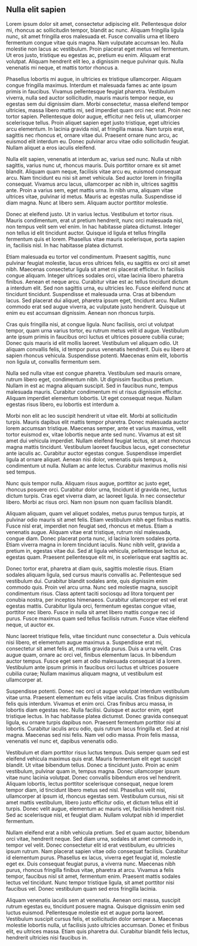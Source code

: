 ## Nulla elit sapien

Lorem ipsum dolor sit amet, consectetur adipiscing elit. Pellentesque dolor mi, rhoncus ac sollicitudin tempor, blandit ac nunc. Aliquam fringilla ligula nunc, sit amet fringilla eros malesuada et. Fusce convallis urna et libero fermentum congue vitae quis magna. Nam vulputate accumsan leo. Nulla molestie non lacus ac vestibulum. Proin placerat eget metus vel fermentum. Ut eros justo, tristique eu egestas ac, pretium eu enim. Aliquam erat volutpat. Aliquam hendrerit elit leo, a dignissim neque pulvinar quis. Nulla venenatis mi neque, et mattis tortor rhoncus a.

Phasellus lobortis mi augue, in ultricies ex tristique ullamcorper. Aliquam congue fringilla maximus. Interdum et malesuada fames ac ante ipsum primis in faucibus. Vivamus pellentesque feugiat pharetra. Vestibulum viverra, nulla sed auctor sollicitudin, mauris mauris tempor neque, eu egestas sem dui dignissim diam. Morbi consectetur, massa eleifend tempor ultricies, massa libero mattis mi, sed imperdiet quam orci nec erat. Proin nec tortor sapien. Pellentesque dolor augue, efficitur nec felis ut, ullamcorper scelerisque tellus. Proin aliquet sapien eget justo tristique, eget ultricies arcu elementum. In lacinia gravida nisl, at fringilla massa. Nam turpis erat, sagittis nec rhoncus et, ornare vitae dui. Praesent ornare nunc arcu, ac euismod elit interdum eu. Donec pulvinar arcu vitae odio sollicitudin feugiat. Nullam aliquet a eros iaculis eleifend.

Nulla elit sapien, venenatis at interdum ac, varius sed nunc. Nulla ut nibh sagittis, varius nunc ut, rhoncus mauris. Duis porttitor ornare ex sit amet blandit. Aliquam quam neque, facilisis vitae arcu eu, euismod consequat arcu. Nam tincidunt eu nisi sit amet vehicula. Sed auctor lorem in fringilla consequat. Vivamus arcu lacus, ullamcorper ac nibh in, ultrices sagittis ante. Proin a varius sem, eget mattis urna. In nibh urna, aliquam vitae ultrices vitae, pulvinar id metus. Mauris ac egestas nulla. Suspendisse id diam magna. Nunc at libero sem. Aliquam auctor porttitor molestie.

Donec at eleifend justo. Ut in varius lectus. Vestibulum et tortor risus. Mauris condimentum, erat ut pretium hendrerit, nunc orci malesuada nisl, non tempus velit sem vel enim. In hac habitasse platea dictumst. Integer non tellus id elit tincidunt auctor. Quisque id ligula et tellus fringilla fermentum quis et lorem. Phasellus vitae mauris scelerisque, porta sapien in, facilisis nisl. In hac habitasse platea dictumst.

Etiam malesuada eu tortor vel condimentum. Praesent sagittis, nunc pulvinar feugiat molestie, lacus eros ultrices felis, eu sagittis ex orci sit amet nibh. Maecenas consectetur ligula sit amet mi placerat efficitur. In facilisis congue aliquam. Integer ultrices sodales orci, vitae lacinia libero pharetra finibus. Aenean et neque arcu. Curabitur vitae est ac tellus tincidunt dictum a interdum elit. Sed non sagittis urna, eu ultricies leo. Fusce eleifend nunc at tincidunt tincidunt. Suspendisse et malesuada urna. Cras at bibendum lacus. Sed placerat dui aliquet, pharetra ipsum eget, tincidunt arcu. Nullam commodo erat sed augue viverra, ac vulputate justo hendrerit. Quisque ut enim eu est accumsan dignissim. Aenean non rhoncus turpis.

Cras quis fringilla nisi, at congue ligula. Nunc facilisis, orci ut volutpat tempor, quam urna varius tortor, eu rutrum metus velit id augue. Vestibulum ante ipsum primis in faucibus orci luctus et ultrices posuere cubilia curae; Donec quis mauris id elit mollis laoreet. Vestibulum vel aliquam odio. Ut aliquam convallis felis, id tempor purus venenatis hendrerit. Duis eu libero at sapien rhoncus vehicula. Suspendisse potenti. Maecenas enim elit, lobortis non ligula ut, convallis fermentum sem.

Nulla sed nulla vitae est congue pharetra. Vestibulum sed mauris ornare, rutrum libero eget, condimentum nibh. Ut dignissim faucibus pretium. Nullam in est ac magna aliquam suscipit. Sed in faucibus nunc, tempus malesuada mauris. Curabitur condimentum mi ut risus dignissim efficitur. Aliquam imperdiet elementum lobortis. Ut eget consequat neque. Nullam egestas risus libero, eu lobortis est interdum a.

Morbi non elit ac leo suscipit hendrerit ut vitae elit. Morbi at sollicitudin turpis. Mauris dapibus elit mattis tempor pharetra. Donec malesuada auctor lorem accumsan tristique. Maecenas semper, ante et varius maximus, velit tortor euismod ex, vitae lobortis neque ante sed nunc. Vivamus at est sit amet dui vehicula imperdiet. Nullam eleifend feugiat lectus, sit amet rhoncus magna mattis tincidunt. Vestibulum laoreet faucibus lacus, eget consectetur ante iaculis ac. Curabitur auctor egestas congue. Suspendisse imperdiet ligula at ornare aliquet. Aenean nisi dolor, venenatis quis tempus a, condimentum ut nulla. Nullam ac ante lectus. Curabitur maximus mollis nisi sed tempus.

Nunc quis tempor nulla. Aliquam risus augue, porttitor ac justo eget, rhoncus posuere orci. Curabitur dolor urna, tincidunt id gravida nec, luctus dictum turpis. Cras eget viverra diam, ac laoreet ligula. In nec consectetur libero. Morbi ac risus orci. Nam non ipsum non quam facilisis blandit.

Aliquam aliquam, quam vel aliquet sodales, metus purus tempus turpis, at pulvinar odio mauris sit amet felis. Etiam vestibulum nibh eget finibus mattis. Fusce nisl erat, imperdiet non feugiat sed, rhoncus et metus. Etiam a venenatis augue. Aliquam vitae erat tristique, rutrum nisl malesuada, congue diam. Donec placerat porta nunc, id lacinia lorem sodales porta. Etiam viverra magna in lorem tincidunt iaculis. Nunc nibh velit, gravida a pretium in, egestas vitae dui. Sed at ligula vehicula, pellentesque lectus ac, egestas quam. Praesent pellentesque elit mi, in scelerisque erat sagittis ac.

Donec tortor erat, pharetra at diam quis, sagittis molestie risus. Etiam sodales aliquam ligula, sed cursus mauris convallis ac. Pellentesque sed vestibulum dui. Curabitur blandit sodales ante, quis dignissim enim commodo quis. Proin vel arcu urna. Nunc sed molestie magna, suscipit condimentum risus. Class aptent taciti sociosqu ad litora torquent per conubia nostra, per inceptos himenaeos. Curabitur ullamcorper est vel erat egestas mattis. Curabitur ligula orci, fermentum egestas congue vitae, porttitor nec libero. Fusce in nulla sit amet libero mattis congue nec id purus. Fusce maximus quam sed tellus facilisis rutrum. Fusce vitae eleifend neque, ut auctor ex.

Nunc laoreet tristique felis, vitae tincidunt nunc consectetur a. Duis vehicula nisi libero, et elementum augue maximus a. Suspendisse erat mi, consectetur sit amet felis at, mattis gravida purus. Duis a urna velit. Cras augue quam, ornare ac orci vel, finibus elementum lacus. In bibendum auctor tempus. Fusce eget sem at odio malesuada consequat id a lorem. Vestibulum ante ipsum primis in faucibus orci luctus et ultrices posuere cubilia curae; Nullam maximus aliquam magna, ut vestibulum est ullamcorper at.

Suspendisse potenti. Donec nec orci ut augue volutpat interdum vestibulum vitae urna. Praesent elementum eu felis vitae iaculis. Cras finibus dignissim felis quis interdum. Vivamus et enim orci. Cras finibus arcu massa, in lobortis diam egestas nec. Nulla facilisi. Quisque et auctor enim, eget tristique lectus. In hac habitasse platea dictumst. Donec gravida consequat ligula, eu ornare turpis dapibus non. Praesent fermentum porttitor nisi at lobortis. Curabitur iaculis arcu odio, quis rutrum lacus fringilla et. Sed at nisl magna. Maecenas sed nisi felis. Nam vel odio massa. Proin felis massa, venenatis vel nunc et, dapibus venenatis odio.

Vestibulum et diam porttitor risus luctus tempus. Duis semper quam sed est eleifend vehicula maximus quis erat. Mauris fermentum elit eget suscipit blandit. Ut vitae bibendum tellus. Donec a tincidunt justo. Proin ac enim vestibulum, pulvinar quam in, tempus magna. Donec ullamcorper ipsum vitae nunc lacinia volutpat. Donec convallis bibendum eros vel hendrerit. Aliquam lobortis, lectus porttitor scelerisque consequat, neque lorem tempor diam, id tincidunt libero metus sed nisl. Phasellus velit nisi, ullamcorper at ipsum id, rhoncus egestas sem. Vestibulum cursus, nisi sit amet mattis vestibulum, libero justo efficitur odio, et dictum tellus elit id turpis. Donec velit augue, elementum ac mauris vel, facilisis hendrerit nisl. Sed ac scelerisque nisl, et feugiat diam. Nullam volutpat nibh id imperdiet fermentum.

Nullam eleifend erat a nibh vehicula pretium. Sed et quam auctor, bibendum orci vitae, hendrerit neque. Sed diam urna, sodales sit amet commodo in, tempor vel velit. Donec consectetur elit id erat vestibulum, eu ultricies ipsum rutrum. Nam placerat sapien vitae odio consequat facilisis. Curabitur id elementum purus. Phasellus ex lacus, viverra eget feugiat id, molestie eget ex. Duis consequat feugiat purus, a viverra nunc. Maecenas nibh purus, rhoncus fringilla finibus vitae, pharetra at arcu. Vivamus a felis tempor, faucibus nisl sit amet, fermentum enim. Praesent mattis sodales lectus vel tincidunt. Nunc tempor tristique ligula, sit amet porttitor nisi faucibus vel. Donec vestibulum quam sed eros fringilla lacinia.

Aliquam venenatis iaculis sem at venenatis. Aenean orci massa, suscipit rutrum egestas eu, tincidunt posuere magna. Quisque dignissim enim sed luctus euismod. Pellentesque molestie est et augue porta laoreet. Vestibulum suscipit cursus felis, et sollicitudin dolor semper a. Maecenas molestie lobortis nulla, ut facilisis justo ultricies accumsan. Donec et finibus elit, eu ultrices massa. Etiam quis pharetra dui. Curabitur blandit felis lectus, hendrerit ultricies nisi faucibus in.
